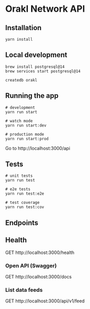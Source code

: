 # Orakl Network API

## Installation

```shell
yarn install
```

## Local development

```shell
brew install postgresql@14
brew services start postgresql@14
```

```shell
createdb orakl
```

## Running the app

```shell
# development
yarn run start

# watch mode
yarn run start:dev

# production mode
yarn run start:prod
```

Go to http://localhost:3000/api

## Tests

```shell
# unit tests
yarn run test

# e2e tests
yarn run test:e2e

# test coverage
yarn run test:cov
```

## Endpoints

## Health

GET http://localhost:3000/health

### Open API (Swagger)

GET http://localhost:3000/docs

### List data feeds

GET http://localhost:3000/api/v1/feed
